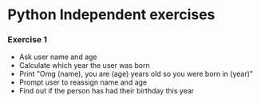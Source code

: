 # Python Independent exercises
### Exercise 1
- Ask user name and age
- Calculate which year the user was born
- Print "Omg (name), you are (age) years old so you were born in (year)"
- Prompt user to reassign name and age
- Find out if the person has had their birthday this year
